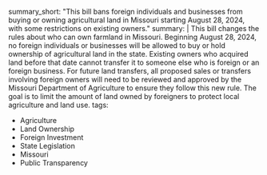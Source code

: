 summary_short: "This bill bans foreign individuals and businesses from buying or owning agricultural land in Missouri starting August 28, 2024, with some restrictions on existing owners."
summary: |
  This bill changes the rules about who can own farmland in Missouri. Beginning August 28, 2024, no foreign individuals or businesses will be allowed to buy or hold ownership of agricultural land in the state. Existing owners who acquired land before that date cannot transfer it to someone else who is foreign or an foreign business. For future land transfers, all proposed sales or transfers involving foreign owners will need to be reviewed and approved by the Missouri Department of Agriculture to ensure they follow this new rule. The goal is to limit the amount of land owned by foreigners to protect local agriculture and land use.
tags:
  - Agriculture
  - Land Ownership
  - Foreign Investment
  - State Legislation
  - Missouri
  - Public Transparency
